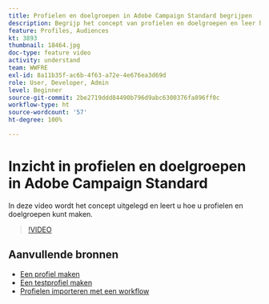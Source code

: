 ```yaml
---
title: Profielen en doelgroepen in Adobe Campaign Standard begrijpen
description: Begrijp het concept van profielen en doelgroepen en leer hoe u profielen en doelgroepen maakt.
feature: Profiles, Audiences
kt: 3893
thumbnail: 18464.jpg
doc-type: feature video
activity: understand
team: WWFRE
exl-id: 8a11b35f-ac6b-4f63-a72e-4e676ea3d69d
role: User, Developer, Admin
level: Beginner
source-git-commit: 2be2719ddd84490b796d9abc6300376fa896ff0c
workflow-type: ht
source-wordcount: '57'
ht-degree: 100%

---
```


# Inzicht in profielen en doelgroepen in Adobe Campaign Standard

In deze video wordt het concept uitgelegd en leert u hoe u profielen en doelgroepen kunt maken.

>[!VIDEO](https://video.tv.adobe.com/v/18464?quality=12)

## Aanvullende bronnen

* [Een profiel maken](/help/profiles-and-audiences/creating-a-profile.md)
* [Een testprofiel maken](/help/profiles-and-audiences/test-profiles.md)
* [Profielen importeren met een workflow](/help/managing-processes-and-data/importing-profiles.md)

